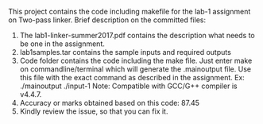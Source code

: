 This project contains the code including makefile for the lab-1 assignment on Two-pass linker. Brief description on the committed files:
1.	The lab1-linker-summer2017.pdf contains the description what needs to be one in the assignment.
2.	lab1samples.tar contains the sample inputs and required outputs
3.	Code folder contains the code including the make file. Just enter make on commandline/terminal which will generate the .mainoutput file. Use this file with the exact command as described in the assignment. Ex: ./mainoutput ./input-1
Note: Compatible with GCC/G++ compiler is v4.4.7.
4. Accuracy or marks obtained based on this code: 87.45
5. Kindly review the issue, so that you can fix it.

